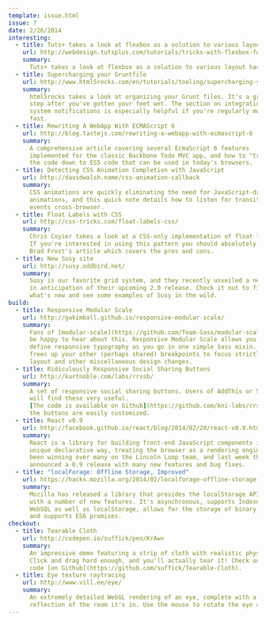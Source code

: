 ```yaml
---
template: issue.html
issue: 7
date: 2/26/2014
interesting:
  - title: Tuts+ takes a look at flexbox as a solution to various layout hacks.
    url: http://webdesign.tutsplus.com/tutorials/tricks-with-flexbox-for-better-css-patterns--cms-19449
    summary:
      Tuts+ takes a look at flexbox as a solution to various layout hacks.
  - title: Supercharging your Gruntfile
    url: http://www.html5rocks.com/en/tutorials/tooling/supercharging-your-gruntfile/
    summary:
      html5rocks takes a look at organizing your Grunt files. It's a great next
      step after you've gotten your feet wet. The section on integration with
      system notifications is especially helpful if you're regularly moving
      fast.
  - title: Rewriting A WebApp With ECMAScript 6
    url: http://blog.tastejs.com/rewriting-a-webapp-with-ecmascript-6
    summary:
      A comprehensive article covering several EcmaScript 6 features
      implemented for the classic Backbone Todo MVC app, and how to "transpile"
      the code down to ES5 code that can be used in today's browsers.
  - title: Detecting CSS Animation Completion with JavaScript
    url: http://davidwalsh.name/css-animation-callback
    summary:
      CSS animations are quickly eliminating the need for JavaScript-driven
      animations, and this quick note details how to listen for transition end
      events cross-browser.
  - title: Float Labels with CSS
    url: http://css-tricks.com/float-labels-css/
    summary:
      Chris Coyier takes a look at a CSS-only implementation of float labels.
      If you're interested in using this pattern you should absolutely read
      Brad Frost's article which covers the pros and cons.
  - title: New Susy site
    url: http://susy.oddbird.net/
    summary:
      Susy is our favorite grid system, and they recently unveiled a new site
      in anticipation of their upcoming 2.0 release. Check it out to find out
      what's new and see some examples of Susy in the wild.
build:
  - title: Responsive Modular Scale
    url: http://gakimball.github.io/responsive-modular-scale/
    summary:
      Fans of [modular-scale](https://github.com/Team-Sass/modular-scale) will
      be happy to hear about this. Responsive Modular Scale allows you to
      define responsive typography as you go in one simple Sass mixin. This
      frees up your other (perhaps shared) breakpoints to focus strictly on
      layout and other miscellaneous design changes.
  - title: Ridiculously Responsive Social Sharing Buttons
    url: http://kurtnoble.com/labs/rrssb/
    summary:
      A set of responsive social sharing buttons. Users of AddThis or ShareThis
      will find these very useful.
      [The code is available on Github](https://github.com/kni-labs/rrssb) and
      the buttons are easily customized.
  - title: React v0.9
    url: http://facebook.github.io/react/blog/2014/02/20/react-v0.9.html
    summary:
      React is a library for building front-end JavaScript components in a
      unique declarative way, treating the browser as a rendering engine. It's
      been winning over many on the Lincoln Loop team, and last week they
      announced a 0.9 release with many new features and bug fixes.
  - title: "localForage: Offline Storage, Improved"
    url: https://hacks.mozilla.org/2014/02/localforage-offline-storage-improved/
    summary:
      Mozilla has released a library that provides the localStorage API, but
      with a number of new features. It's asynchronous, supports IndexedDB and
      WebSQL as well as localStorage, allows for the storage of binary blobs,
      and supports ES6 promises.
checkout:
  - title: Tearable Cloth
    url: http://codepen.io/suffick/pen/KrAwx
    summary:
      An impressive demo featuring a strip of cloth with realistic physics.
      Click and drag hard enough, and you'll actually tear it! Check out the
      code [on Github](https://github.com/suffick/Tearable-Cloth).
  - title: Eye texture raytracing
    url: http://www.vill.ee/eye/
    summary:
      An extremely detailed WebGL rendering of an eye, complete with a
      reflection of the room it's in. Use the mouse to rotate the eye around.
---
```

